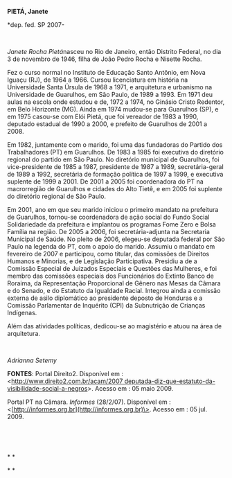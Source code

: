 **PIETÁ, Janete**

\*dep. fed. SP 2007-

 

*Janete Rocha Pietá*nasceu no Rio de Janeiro, então Distrito Federal, no
dia 3 de novembro de 1946, filha de João Pedro Rocha e Nisette Rocha.

Fez o curso normal no Instituto de Educação Santo Antônio, em Nova
Iguaçu (RJ), de 1964 a 1966. Cursou licenciatura em história na
Universidade Santa Úrsula de 1968 a 1971, e arquitetura e urbanismo na
Universidade de Guarulhos, em São Paulo, de 1989 a 1993. Em 1971 deu
aulas na escola onde estudou e de, 1972 a 1974, no Ginásio Cristo
Redentor, em Belo Horizonte (MG). Ainda em 1974 mudou-se para Guarulhos
(SP), e em 1975 casou-se com Elói Pietá, que foi vereador de 1983 a
1990, deputado estadual de 1990 a 2000, e prefeito de Guarulhos de 2001
a 2008.

Em 1982, juntamente com o marido, foi uma das fundadoras do Partido dos
Trabalhadores (PT) em Guarulhos. De 1983 a 1985 foi executiva do
diretório regional do partido em São Paulo. No diretório municipal de
Guarulhos, foi vice-presidente de 1985 a 1987, presidente de 1987 a
1989, secretária-geral de 1989 a 1992, secretária de formação política
de 1997 a 1999, e executiva suplente de 1999 a 2001. De 2001 a 2005 foi
coordenadora do PT na macrorregião de Guarulhos e cidades do Alto Tietê,
e em 2005 foi suplente do diretório regional de São Paulo.

Em 2001, ano em que seu marido iniciou o primeiro mandato na prefeitura
de Guarulhos, tornou-se coordenadora de ação social do Fundo Social
Solidariedade da prefeitura e implantou os programas Fome Zero e Bolsa
Família na região. De 2005 a 2006, foi secretária-adjunta na Secretaria
Municipal de Saúde. No pleito de 2006, elegeu-se deputada federal por
São Paulo na legenda do PT, com o apoio do marido. Assumiu o mandato em
fevereiro de 2007 e participou, como titular, das comissões de Direitos
Humanos e Minorias, e de Legislação Participativa. Presidiu a de a
Comissão Especial de Juizados Especiais e Questões das Mulheres, e foi
membro das comissões especiais dos Funcionários do Extinto Banco de
Roraima, da Representação Proporcional de Gênero nas Mesas da Câmara e
do Senado, e do Estatuto da Igualdade Racial. Integrou ainda a comissão
externa de asilo diplomático ao presidente deposto de Honduras e a
Comissão Parlamentar de Inquérito (CPI) da Subnutrição de Crianças
Indígenas.

Além das atividades políticas, dedicou-se ao magistério e atuou na área
de arquitetura.

 

*Adrianna Setemy*

**FONTES**: Portal Direito2. Disponível em :
\<[http://www.direito2.com.br/acam/2007
deputada-diz-que-estatuto-da-visibilidade-social-a-negros](http://www.direito2.com.br/acam/2007%20deputada-diz-que-estatuto-da-visibilidade-social-a-negros)\>.
Acesso em : 05 maio 2009.

Portal PT na Câmara. *Informes* (28/2/07). Disponível em :
\<[http://informes.org.br](http://informes.org.br)\>. Acesso em : 05
jul. 2009.

 

 

* *

* *
